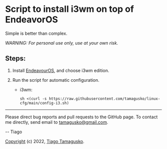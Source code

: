 # Script to install i3wm on top of EndeavorOS

Simple is better than complex.

*WARNING: For personal use only, use at your own risk.*

## Steps:

1. Install [EndeavourOS](https://endeavouros.com/), and choose i3wm edition.

2. Run the script for automatic configuration.

    * i3wm:

          sh <(curl -s https://raw.githubusercontent.com/tamagusko/linux-cfg/main/config-i3.sh)

---

Please direct bug reports and pull requests to the GitHub page. To contact me directly, send email to 
[tamagusko@gmail.com](mailto:tamagusko@gmail.com).

-- Tiago

[Copyright](LICENSE) (c) 2022, [Tiago Tamagusko](https://github.com/tamagusko).
